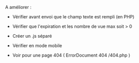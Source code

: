 A améliorer : 

- Vérifier avant envoi que le champ texte est rempli (en PHP)

- Vérifier que l'expiration et les nombre de vue max soit > 0

- Créer un .js séparé

- Vérifier en mode mobile

- Voir pour une page 404 ( ErrorDocument 404 /404.php )
